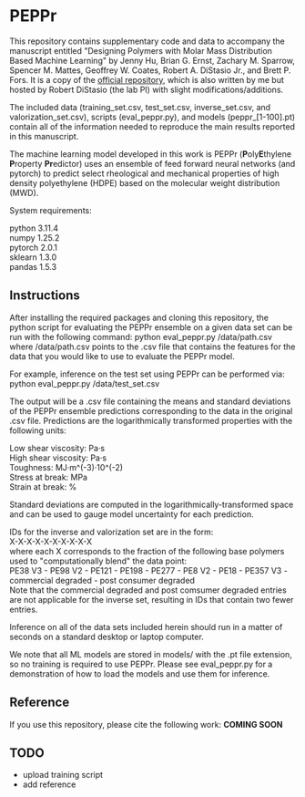 # PEPPr
This repository contains supplementary code and data to accompany the manuscript entitled "Designing Polymers with Molar Mass Distribution Based Machine Learning" by Jenny Hu, Brian G. Ernst, Zachary M. Sparrow, Spencer M. Mattes, Geoffrey W. Coates, Robert A. DiStasio Jr., and Brett P. Fors. It is a copy of the [official repository](https://github.com/robdistasio/PEPPr), which is also written by me but hosted by Robert DiStasio (the lab PI) with slight modifications/additions.

The included data (training_set.csv, test_set.csv, inverse_set.csv, and valorization_set.csv), scripts (eval_peppr.py), and models (peppr_[1-100].pt) contain all of the information needed to reproduce the main results reported in this manuscript.

The machine learning model developed in this work is PEPPr (**P**oly**E**thylene **P**roperty **Pr**edictor) uses an ensemble of feed forward neural networks (and pytorch) to predict select rheological and mechanical properties of high density polyethylene (HDPE) based on the molecular weight distribution (MWD).

System requirements:

python 	3.11.4  
numpy   1.25.2  
pytorch 2.0.1  
sklearn 1.3.0  
pandas 	1.5.3

## Instructions

After installing the required packages and cloning this repository, the python script for evaluating the PEPPr ensemble on a given data set can be run with the following command:
python eval_peppr.py /data/path.csv
where /data/path.csv points to the .csv file that contains the features for the data that you would like to use to evaluate the PEPPr model. 

For example, inference on the test set using PEPPr can be performed via:
python eval_peppr.py /data/test_set.csv

The output will be a .csv file containing the means and standard deviations of the PEPPr ensemble predictions corresponding to the data in the original .csv file. 
Predictions are the logarithmically transformed properties with the following units:

Low shear viscosity: Pa·s  
High shear viscosity: Pa·s  
Toughness: MJ·m^(-3)·10^(-2)  
Stress at break: MPa  
Strain at break: %

Standard deviations are computed in the logarithmically-transformed space and can be used to gauge model uncertainty for each prediction.

IDs for the inverse and valorization set are in the form:  
X-X-X-X-X-X-X-X-X-X  
where each X corresponds to the fraction of the following base polymers used to "computationally blend" the data point:  
PE38 V3 - PE98 V2 - PE121 - PE198 - PE277 - PE8 V2 - PE18 - PE357 V3 - commercial degraded - post consumer degraded  
Note that the commercial degraded and post comsumer degraded entries are not applicable for the inverse set, resulting in IDs that contain two fewer entries.

Inference on all of the data sets included herein should run in a matter of seconds on a standard desktop or laptop computer.

We note that all ML models are stored in models/ with the .pt file extension, so no training is required to use PEPPr.
Please see eval_peppr.py for a demonstration of how to load the models and use them for inference.

## Reference
If you use this repository, please cite the following work:
**COMING SOON**

## TODO
- upload training script
- add reference
